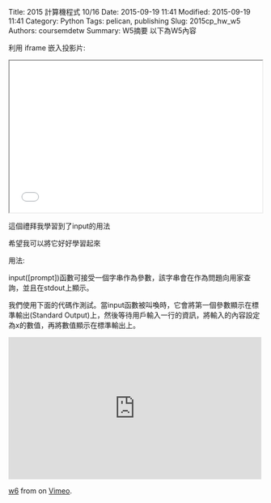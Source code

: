 Title: 2015 計算機程式 10/16
Date: 2015-09-19 11:41
Modified: 2015-09-19 11:41
Category: Python
Tags: pelican, publishing
Slug: 2015cp_hw_w5
Authors: coursemdetw
Summary: W5摘要
以下為W5內容

利用 iframe 嵌入投影片:

<iframe src="W5.html" width="500" height="300"></iframe>

這個禮拜我學習到了input的用法

希望我可以將它好好學習起來

用法:

input([prompt])函數可接受一個字串作為參數，該字串會在作為問題向用家查詢，並且在stdout上顯示。

我們使用下面的代碼作測試。當input函數被叫喚時，它會將第一個參數顯示在標準輸出(Standard Output)上，然後等待用戶輸入一行的資訊，將輸入的內容設定為x的數值，再將數值顯示在標準輸出上。

<iframe src="https://player.vimeo.com/video/152252041" width="500" height="281" frameborder="0" webkitallowfullscreen mozallowfullscreen allowfullscreen></iframe> <p><a href="https://vimeo.com/152252041">w6</a> from <a href="https://vimeo.com/user47988113"></a> on <a href="https://vimeo.com">Vimeo</a>.</p>
